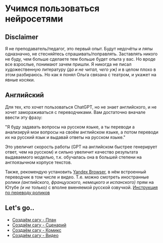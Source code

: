 
# Учимся пользоваться нейросетями


## Disclaimer

Я не преподаватель/педагог, это первый опыт. Будут недочёты и ляпы одназначно, не стесняйтесь спрашивать/поправлять.
Заставлять никого не буду, чем больше сделаете тем больше будет опыта у вас. Но вроде все взрослые, понимают зачем пришли.
Я никогда не писал художественную литературу *(да и не читал, чего уж)* и в целом плохо в этом разбираюсь. Но как я понял Ольга связана с театром, и укажет на явные косяки.


## Английский

Для тех, кто хочет пользоваться ChatGPT, но не знает английского, и не хочет замораживаться с переводчиками. Вам достаточно вначале ввести эту фразу:

"Я буду задавать вопросы на русском языке, а ты переводи а анализируй мои вопросы на своём английском языке, а потом переводи их на русский язык и выдавай ответы на русском языке." 

Это увеличит скорость работы (GPT на английском быстрее генерирует ответ, чем на русском) и сильно увеличит качество результата выдаваемого моделью, т.к. обучалась она в большей степени на англоязычном корпусе текстов.

Также, рекомендую установить [Yandex Browser](https://browser.yandex.ru/), в нём встроенный переводчик в том числе и видео. Т.е. можно смотреть иностранные ролики *(английского, французского, немецкого и испанского)* прям на Ютубе *(и не только)* с вполне вменяемой русской озвучкой. [Инструкция по переводу роликов](https://browser.yandex.ru/help/search-and-browse/translators-settings.html#videos)
 

## Let's go..

- [Создаём сагу - План](ch.0%20Создаём%20сагу%20-%20План.md)
- [Создаём сагу - Сценарий](ch.1%20Создаём%20сагу%20-%20Сценарий.md)
- [Создаём сагу - Комикс](ch.2%20Создаём%20сагу%20-%20Комикс.md)
- [Создаём сагу - Видео]()

